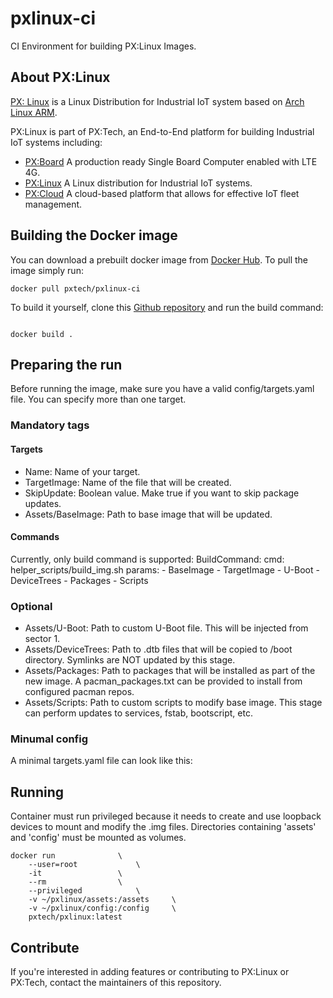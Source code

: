 # pxlinux-ci
CI Environment for building PX:Linux Images.

## About PX:Linux

[PX: Linux](https://www.pxtech.io) is a Linux Distribution for Industrial IoT system based on [Arch Linux ARM](https://archlinuxarm.org/).

PX:Linux is part of PX:Tech, an End-to-End platform for building Industrial IoT systems including:
- [PX:Board](https://www.pxtech.io/pxboard/index.html) A production ready Single Board Computer enabled with LTE 4G.
- [PX:Linux](https://www.pxtech.io/pxboard/index.html) A Linux distribution for Industrial IoT systems.
- [PX:Cloud](https://www.pxtech.io) A cloud-based platform that allows for effective IoT fleet management.

## Building the Docker image

You can download a prebuilt docker image from [Docker Hub](https://cloud.docker.com/u/pxtech/repository/docker/pxtech/pxlinux-ci). To pull the image simply run:
```
docker pull pxtech/pxlinux-ci
```

To build it yourself, clone this [Github repository](https://github.com/pxtechio/pxlinux-ci) and run the build command:

```

docker build .
```

## Preparing the run

Before running the image, make sure you have a valid config/targets.yaml file. You can specify more than one target.
### Mandatory tags
#### Targets
- Name: Name of your target.
- TargetImage: Name of the file that will be created.
- SkipUpdate: Boolean value. Make true if you want to skip package updates.
- Assets/BaseImage: Path to base image that will be updated.

#### Commands
Currently, only build command is supported:
BuildCommand:
  cmd: helper_scripts/build_img.sh
  params:
    - BaseImage
    - TargetImage
    - U-Boot
    - DeviceTrees
    - Packages
    - Scripts
    
### Optional
- Assets/U-Boot: Path to custom U-Boot file. This will be injected from sector 1.
- Assets/DeviceTrees: Path to .dtb files that will be copied to /boot directory. Symlinks are NOT updated by this stage.
- Assets/Packages: Path to packages that will be installed as part of the new image. A pacman_packages.txt can be provided to install from configured pacman repos.
- Assets/Scripts: Path to custom scripts to modify base image. This stage can perform updates to services, fstab, bootscript, etc.

### Minumal config
A minimal targets.yaml file can look like this:


## Running
Container must run privileged because it needs to create and use loopback devices to mount and modify the .img files.
Directories containing 'assets' and 'config' must be mounted as volumes.

```
docker run 				\
	--user=root 			\
	-it 				\
	--rm 				\
	--privileged 			\
	-v ~/pxlinux/assets:/assets 	\
	-v ~/pxlinux/config:/config 	\
	pxtech/pxlinux:latest
```

## Contribute
If you're interested in adding features or contributing to PX:Linux or PX:Tech, contact the maintainers of this repository.

